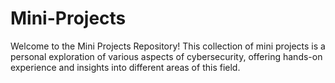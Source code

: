 # Mini-Projects
Welcome to the Mini Projects Repository! This collection of mini projects is a personal exploration of various aspects of cybersecurity, offering hands-on experience and insights into different areas of this field.
